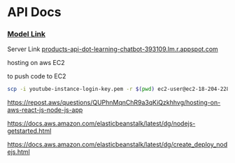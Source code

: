 # API Docs

### [Model Link](https://app.eraser.io/workspace/YtPqZ1VogxGy1jzIDkzj?origin=share)

Server Link [products-api-dot-learning-chatbot-393109.lm.r.appspot.com](https://products-api-dot-learning-chatbot-393109.lm.r.appspot.com)

hosting on aws EC2

to push code to EC2

```bash
scp -i youtube-instance-login-key.pem -r $(pwd) ec2-user@ec2-18-204-228-131.compute-1.amazonaws.com:/home/ec2-user/myapp
```

https://repost.aws/questions/QUPhnMqnChR9a3qKiQzkhhvg/hosting-on-aws-react-js-node-js-app

https://docs.aws.amazon.com/elasticbeanstalk/latest/dg/nodejs-getstarted.html

https://docs.aws.amazon.com/elasticbeanstalk/latest/dg/create_deploy_nodejs.html
